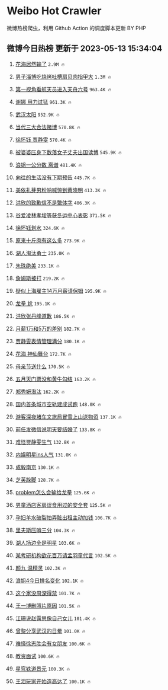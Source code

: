 # Weibo Hot Crawler 



微博热榜爬虫，利用 Github Action 的调度脚本更新 BY PHP 


## 微博今日热榜 更新于 2023-05-13 15:34:04 
1. [花海居然输了](https://s.weibo.com/weibo?q=%E8%8A%B1%E6%B5%B7%E5%B1%85%E7%84%B6%E8%BE%93%E4%BA%86&t=31&band_rank=1&Refer=top) `2.9M 🔥` 

1. [男子淄博吃烧烤吐槽扇贝肉指甲大](https://s.weibo.com/weibo?q=%23%E7%94%B7%E5%AD%90%E6%B7%84%E5%8D%9A%E5%90%83%E7%83%A7%E7%83%A4%E5%90%90%E6%A7%BD%E6%89%87%E8%B4%9D%E8%82%89%E6%8C%87%E7%94%B2%E5%A4%A7%23&t=31&band_rank=2&Refer=top) `1.3M 🔥` 

1. [第一视角看航天员进入天舟六号](https://s.weibo.com/weibo?q=%23%E7%AC%AC%E4%B8%80%E8%A7%86%E8%A7%92%E7%9C%8B%E8%88%AA%E5%A4%A9%E5%91%98%E8%BF%9B%E5%85%A5%E5%A4%A9%E8%88%9F%E5%85%AD%E5%8F%B7%23&t=31&band_rank=3&Refer=top) `963.4K 🔥` 

1. [谢娜 用力过猛](https://s.weibo.com/weibo?q=%E8%B0%A2%E5%A8%9C%20%E7%94%A8%E5%8A%9B%E8%BF%87%E7%8C%9B&t=31&band_rank=4&Refer=top) `961.3K 🔥` 

1. [武汉太阳](https://s.weibo.com/weibo?q=%E6%AD%A6%E6%B1%89%E5%A4%AA%E9%98%B3&t=31&band_rank=5&Refer=top) `952.9K 🔥` 

1. [当代三大合法赌博](https://s.weibo.com/weibo?q=%23%E5%BD%93%E4%BB%A3%E4%B8%89%E5%A4%A7%E5%90%88%E6%B3%95%E8%B5%8C%E5%8D%9A%23&t=31&band_rank=6&Refer=top) `570.8K 🔥` 

1. [徐怀钰 贾静雯](https://s.weibo.com/weibo?q=%E5%BE%90%E6%80%80%E9%92%B0%20%E8%B4%BE%E9%9D%99%E9%9B%AF&t=31&band_rank=7&Refer=top) `570.4K 🔥` 

1. [被婆婆压身下数落女子丈夫出国读博](https://s.weibo.com/weibo?q=%23%E8%A2%AB%E5%A9%86%E5%A9%86%E5%8E%8B%E8%BA%AB%E4%B8%8B%E6%95%B0%E8%90%BD%E5%A5%B3%E5%AD%90%E4%B8%88%E5%A4%AB%E5%87%BA%E5%9B%BD%E8%AF%BB%E5%8D%9A%23&t=31&band_rank=8&Refer=top) `545.9K 🔥` 

1. [浪姐一公分数 离谱](https://s.weibo.com/weibo?q=%E6%B5%AA%E5%A7%90%E4%B8%80%E5%85%AC%E5%88%86%E6%95%B0%20%E7%A6%BB%E8%B0%B1&t=31&band_rank=9&Refer=top) `481.4K 🔥` 

1. [向往的生活没有下期预告](https://s.weibo.com/weibo?q=%23%E5%90%91%E5%BE%80%E7%9A%84%E7%94%9F%E6%B4%BB%E6%B2%A1%E6%9C%89%E4%B8%8B%E6%9C%9F%E9%A2%84%E5%91%8A%23&t=31&band_rank=10&Refer=top) `445.7K 🔥` 

1. [美依礼芽男粉呐喊惊到黄晓明](https://s.weibo.com/weibo?q=%23%E7%BE%8E%E4%BE%9D%E7%A4%BC%E8%8A%BD%E7%94%B7%E7%B2%89%E5%91%90%E5%96%8A%E6%83%8A%E5%88%B0%E9%BB%84%E6%99%93%E6%98%8E%23&t=31&band_rank=11&Refer=top) `413.3K 🔥` 

1. [洪欣的致歉信不是繁体字](https://s.weibo.com/weibo?q=%23%E6%B4%AA%E6%AC%A3%E7%9A%84%E8%87%B4%E6%AD%89%E4%BF%A1%E4%B8%8D%E6%98%AF%E7%B9%81%E4%BD%93%E5%AD%97%23&t=31&band_rank=12&Refer=top) `406.3K 🔥` 

1. [谷爱凌林孝埈等获冬运中心表彰](https://s.weibo.com/weibo?q=%23%E8%B0%B7%E7%88%B1%E5%87%8C%E6%9E%97%E5%AD%9D%E5%9F%88%E7%AD%89%E8%8E%B7%E5%86%AC%E8%BF%90%E4%B8%AD%E5%BF%83%E8%A1%A8%E5%BD%B0%23&t=31&band_rank=13&Refer=top) `371.5K 🔥` 

1. [徐怀钰划水](https://s.weibo.com/weibo?q=%23%E5%BE%90%E6%80%80%E9%92%B0%E5%88%92%E6%B0%B4%23&t=31&band_rank=14&Refer=top) `324.6K 🔥` 

1. [原来十斤肉有这么多](https://s.weibo.com/weibo?q=%23%E5%8E%9F%E6%9D%A5%E5%8D%81%E6%96%A4%E8%82%89%E6%9C%89%E8%BF%99%E4%B9%88%E5%A4%9A%23&t=31&band_rank=15&Refer=top) `273.9K 🔥` 

1. [湖人淘汰勇士](https://s.weibo.com/weibo?q=%23%E6%B9%96%E4%BA%BA%E6%B7%98%E6%B1%B0%E5%8B%87%E5%A3%AB%23&t=31&band_rank=16&Refer=top) `235.0K 🔥` 

1. [朱珠绝美](https://s.weibo.com/weibo?q=%E6%9C%B1%E7%8F%A0%E7%BB%9D%E7%BE%8E&t=31&band_rank=17&Refer=top) `233.1K 🔥` 

1. [詹姆斯被打](https://s.weibo.com/weibo?q=%23%E8%A9%B9%E5%A7%86%E6%96%AF%E8%A2%AB%E6%89%93%23&t=31&band_rank=18&Refer=top) `219.2K 🔥` 

1. [疑似上海雇主14万月薪请保姆](https://s.weibo.com/weibo?q=%23%E7%96%91%E4%BC%BC%E4%B8%8A%E6%B5%B7%E9%9B%87%E4%B8%BB14%E4%B8%87%E6%9C%88%E8%96%AA%E8%AF%B7%E4%BF%9D%E5%A7%86%23&t=31&band_rank=19&Refer=top) `195.9K 🔥` 

1. [龙拳 尬](https://s.weibo.com/weibo?q=%E9%BE%99%E6%8B%B3%20%E5%B0%AC&t=31&band_rank=20&Refer=top) `195.1K 🔥` 

1. [洪欣张丹峰道歉](https://s.weibo.com/weibo?q=%23%E6%B4%AA%E6%AC%A3%E5%BC%A0%E4%B8%B9%E5%B3%B0%E9%81%93%E6%AD%89%23&t=31&band_rank=21&Refer=top) `186.5K 🔥` 

1. [月薪1万和5万的差别](https://s.weibo.com/weibo?q=%23%E6%9C%88%E8%96%AA1%E4%B8%87%E5%92%8C5%E4%B8%87%E7%9A%84%E5%B7%AE%E5%88%AB%23&t=31&band_rank=22&Refer=top) `182.7K 🔥` 

1. [贾静雯表情管理满分](https://s.weibo.com/weibo?q=%E8%B4%BE%E9%9D%99%E9%9B%AF%E8%A1%A8%E6%83%85%E7%AE%A1%E7%90%86%E6%BB%A1%E5%88%86&t=31&band_rank=23&Refer=top) `180.1K 🔥` 

1. [花海 神仙舞台](https://s.weibo.com/weibo?q=%E8%8A%B1%E6%B5%B7%20%E7%A5%9E%E4%BB%99%E8%88%9E%E5%8F%B0&t=31&band_rank=24&Refer=top) `172.7K 🔥` 

1. [母亲节送什么](https://s.weibo.com/weibo?q=%E6%AF%8D%E4%BA%B2%E8%8A%82%E9%80%81%E4%BB%80%E4%B9%88&t=31&band_rank=25&Refer=top) `170.5K 🔥` 

1. [五月天门票没和黄牛勾结](https://s.weibo.com/weibo?q=%23%E4%BA%94%E6%9C%88%E5%A4%A9%E9%97%A8%E7%A5%A8%E6%B2%A1%E5%92%8C%E9%BB%84%E7%89%9B%E5%8B%BE%E7%BB%93%23&t=31&band_rank=26&Refer=top) `163.2K 🔥` 

1. [郑秀妍淘汰](https://s.weibo.com/weibo?q=%23%E9%83%91%E7%A7%80%E5%A6%8D%E6%B7%98%E6%B1%B0%23&t=31&band_rank=27&Refer=top) `162.2K 🔥` 

1. [国内首条城市空轨建成试跑](https://s.weibo.com/weibo?q=%23%E5%9B%BD%E5%86%85%E9%A6%96%E6%9D%A1%E5%9F%8E%E5%B8%82%E7%A9%BA%E8%BD%A8%E5%BB%BA%E6%88%90%E8%AF%95%E8%B7%91%23&t=31&band_rank=28&Refer=top) `148.0K 🔥` 

1. [游客深夜堵车文旅局冒雪上山送物资](https://s.weibo.com/weibo?q=%23%E6%B8%B8%E5%AE%A2%E6%B7%B1%E5%A4%9C%E5%A0%B5%E8%BD%A6%E6%96%87%E6%97%85%E5%B1%80%E5%86%92%E9%9B%AA%E4%B8%8A%E5%B1%B1%E9%80%81%E7%89%A9%E8%B5%84%23&t=31&band_rank=29&Refer=top) `137.1K 🔥` 

1. [前任发微信说明天要结婚了](https://s.weibo.com/weibo?q=%23%E5%89%8D%E4%BB%BB%E5%8F%91%E5%BE%AE%E4%BF%A1%E8%AF%B4%E6%98%8E%E5%A4%A9%E8%A6%81%E7%BB%93%E5%A9%9A%E4%BA%86%23&t=31&band_rank=30&Refer=top) `133.8K 🔥` 

1. [难怪贾静雯生气](https://s.weibo.com/weibo?q=%23%E9%9A%BE%E6%80%AA%E8%B4%BE%E9%9D%99%E9%9B%AF%E7%94%9F%E6%B0%94%23&t=31&band_rank=31&Refer=top) `132.8K 🔥` 

1. [内娱明星ins人气](https://s.weibo.com/weibo?q=%23%E5%86%85%E5%A8%B1%E6%98%8E%E6%98%9Fins%E4%BA%BA%E6%B0%94%23&t=31&band_rank=32&Refer=top) `131.0K 🔥` 

1. [成毅南京](https://s.weibo.com/weibo?q=%E6%88%90%E6%AF%85%E5%8D%97%E4%BA%AC&t=31&band_rank=33&Refer=top) `130.1K 🔥` 

1. [芝芙跺脚](https://s.weibo.com/weibo?q=%23%E8%8A%9D%E8%8A%99%E8%B7%BA%E8%84%9A%23&t=31&band_rank=34&Refer=top) `128.7K 🔥` 

1. [problem怎么会输给龙拳](https://s.weibo.com/weibo?q=problem%E6%80%8E%E4%B9%88%E4%BC%9A%E8%BE%93%E7%BB%99%E9%BE%99%E6%8B%B3&t=31&band_rank=35&Refer=top) `125.6K 🔥` 

1. [男童酒店客房误食用过的安全套](https://s.weibo.com/weibo?q=%23%E7%94%B7%E7%AB%A5%E9%85%92%E5%BA%97%E5%AE%A2%E6%88%BF%E8%AF%AF%E9%A3%9F%E7%94%A8%E8%BF%87%E7%9A%84%E5%AE%89%E5%85%A8%E5%A5%97%23&t=31&band_rank=36&Refer=top) `125.5K 🔥` 

1. [孕妇羊水破裂怕弄脏出租主动加钱](https://s.weibo.com/weibo?q=%23%E5%AD%95%E5%A6%87%E7%BE%8A%E6%B0%B4%E7%A0%B4%E8%A3%82%E6%80%95%E5%BC%84%E8%84%8F%E5%87%BA%E7%A7%9F%E4%B8%BB%E5%8A%A8%E5%8A%A0%E9%92%B1%23&t=31&band_rank=37&Refer=top) `106.7K 🔥` 

1. [里夫斯压哨三分](https://s.weibo.com/weibo?q=%23%E9%87%8C%E5%A4%AB%E6%96%AF%E5%8E%8B%E5%93%A8%E4%B8%89%E5%88%86%23&t=31&band_rank=38&Refer=top) `104.3K 🔥` 

1. [湖人场边全是明星](https://s.weibo.com/weibo?q=%23%E6%B9%96%E4%BA%BA%E5%9C%BA%E8%BE%B9%E5%85%A8%E6%98%AF%E6%98%8E%E6%98%9F%23&t=31&band_rank=39&Refer=top) `103.6K 🔥` 

1. [某考研机构欲花百万请孟羽童代言](https://s.weibo.com/weibo?q=%23%E6%9F%90%E8%80%83%E7%A0%94%E6%9C%BA%E6%9E%84%E6%AC%B2%E8%8A%B1%E7%99%BE%E4%B8%87%E8%AF%B7%E5%AD%9F%E7%BE%BD%E7%AB%A5%E4%BB%A3%E8%A8%80%23&t=31&band_rank=40&Refer=top) `102.5K 🔥` 

1. [颜九 温精灵](https://s.weibo.com/weibo?q=%E9%A2%9C%E4%B9%9D%20%E6%B8%A9%E7%B2%BE%E7%81%B5&t=31&band_rank=41&Refer=top) `102.3K 🔥` 

1. [浪姐4今日排名变化](https://s.weibo.com/weibo?q=%23%E6%B5%AA%E5%A7%904%E4%BB%8A%E6%97%A5%E6%8E%92%E5%90%8D%E5%8F%98%E5%8C%96%23&t=31&band_rank=42&Refer=top) `102.1K 🔥` 

1. [这个家没周深得禁](https://s.weibo.com/weibo?q=%23%E8%BF%99%E4%B8%AA%E5%AE%B6%E6%B2%A1%E5%91%A8%E6%B7%B1%E5%BE%97%E7%A6%81%23&t=31&band_rank=43&Refer=top) `101.7K 🔥` 

1. [王一博删照片原因](https://s.weibo.com/weibo?q=%23%E7%8E%8B%E4%B8%80%E5%8D%9A%E5%88%A0%E7%85%A7%E7%89%87%E5%8E%9F%E5%9B%A0%23&t=31&band_rank=44&Refer=top) `101.5K 🔥` 

1. [江珊说赵露思像自己女儿](https://s.weibo.com/weibo?q=%23%E6%B1%9F%E7%8F%8A%E8%AF%B4%E8%B5%B5%E9%9C%B2%E6%80%9D%E5%83%8F%E8%87%AA%E5%B7%B1%E5%A5%B3%E5%84%BF%23&t=31&band_rank=45&Refer=top) `101.4K 🔥` 

1. [曾黎分享武汉的日晕](https://s.weibo.com/weibo?q=%23%E6%9B%BE%E9%BB%8E%E5%88%86%E4%BA%AB%E6%AD%A6%E6%B1%89%E7%9A%84%E6%97%A5%E6%99%95%23&t=31&band_rank=46&Refer=top) `101.0K 🔥` 

1. [难怪徐志胜会有女朋友](https://s.weibo.com/weibo?q=%23%E9%9A%BE%E6%80%AA%E5%BE%90%E5%BF%97%E8%83%9C%E4%BC%9A%E6%9C%89%E5%A5%B3%E6%9C%8B%E5%8F%8B%23&t=31&band_rank=47&Refer=top) `100.6K 🔥` 

1. [教资面试](https://s.weibo.com/weibo?q=%E6%95%99%E8%B5%84%E9%9D%A2%E8%AF%95&t=31&band_rank=48&Refer=top) `100.6K 🔥` 

1. [星穹铁道景元](https://s.weibo.com/weibo?q=%23%E6%98%9F%E7%A9%B9%E9%93%81%E9%81%93%E6%99%AF%E5%85%83%23&t=31&band_rank=49&Refer=top) `100.3K 🔥` 

1. [王泪玩家开始造高达了](https://s.weibo.com/weibo?q=%E7%8E%8B%E6%B3%AA%E7%8E%A9%E5%AE%B6%E5%BC%80%E5%A7%8B%E9%80%A0%E9%AB%98%E8%BE%BE%E4%BA%86&t=31&band_rank=50&Refer=top) `100.1K 🔥` 

